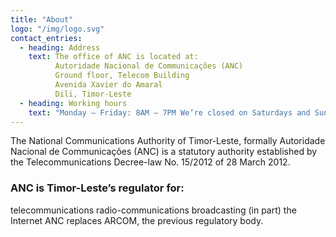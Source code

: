 ```yaml
---
title: "About"
logo: "/img/logo.svg"
contact_entries:
  - heading: Address
    text: The office of ANC is located at:
          Autoridade Nacional de Communicações (ANC)
          Ground floor, Telecom Building
          Avenida Xavier do Amaral
          Dili, Timor-Leste
  - heading: Working hours
    text: "Monday – Friday: 8AM – 7PM We’re closed on Saturdays and Sundays"
---
```


The National Communications Authority of Timor-Leste, formally Autoridade Nacional de Communicações (ANC) is a statutory authority established by the Telecommunications Decree-law No. 15/2012 of 28 March 2012.

<h3 class="f4 b lh-title mb2">ANC is Timor-Leste’s regulator for:</h3>
telecommunications
radio-communications
broadcasting (in part)
the Internet
ANC replaces ARCOM, the previous regulatory body.
